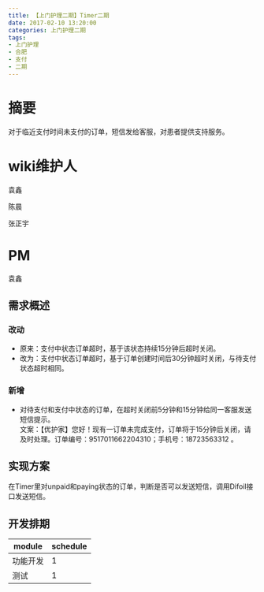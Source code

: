 ```yaml
---
title: 【上门护理二期】Timer二期
date: 2017-02-10 13:20:00
categories: 上门护理二期
tags:
- 上门护理
- 合肥
- 支付
- 二期
---
```


# 摘要

对于临近支付时间未支付的订单，短信发给客服，对患者提供支持服务。

<!--more-->


# wiki维护人

袁鑫

陈晨

张正宇

# PM

袁鑫

## 需求概述

### 改动
* 原来：支付中状态订单超时，基于该状态持续15分钟后超时关闭。
* 改为：支付中状态订单超时，基于订单创建时间后30分钟超时关闭，与待支付状态超时相同。

### 新增
* 对待支付和支付中状态的订单，在超时关闭前5分钟和15分钟给同一客服发送短信提示。<br>
文案：【优护家】您好！现有一订单未完成支付，订单将于15分钟后关闭，请及时处理。订单编号：9517011662204310；手机号：18723563312 。

## 实现方案
在Timer里对unpaid和paying状态的订单，判断是否可以发送短信，调用Difoil接口发送短信。


## 开发排期
module | schedule
-- | --
功能开发 | 1
测试 | 1
